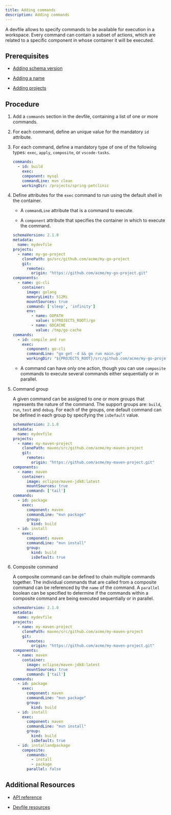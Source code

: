 ```yaml
---
title: Adding commands
description: Adding commands
---
```


A devfile allows to specify commands to be available for execution in a
workspace. Every command can contain a subset of actions, which are
related to a specific component in whose container it will be executed.

## Prerequisites

- [Adding schema version](./versions)

- [Adding a name](./metadata)

- [Adding projects](./adding-projects)

## Procedure

1. Add a `commands` section in the devfile, containing a list of one or
    more commands.

2. For each command, define an unique value for the mandatory `id`
    attribute.

3. For each command, define a mandatory type of one of the following
    types: `exec`, `apply`, `composite`, or `vscode-tasks`.

    ```yaml {% title="Sample command" filename="devfile.yaml" %}
    commands:
      - id: build
        exec:
        component: mysql
        commandLine: mvn clean
        workingDir: /projects/spring-petclinic
    ```

4. Define attributes for the `exec` command to run using the default
    shell in the container.

    - A `commandLine` attribute that is a command to execute.

    - A `component` attribute that specifies the container in which to
        execute the command.

    ```yaml {% filename="devfile.yaml" %}
    schemaVersion: 2.1.0
    metadata:
      name: mydevfile
    projects:
      - name: my-go-project
        clonePath: go/src/github.com/acme/my-go-project
        git:
          remotes:
            origin: "https://github.com/acme/my-go-project.git"
    components:
      - name: go-cli
        container:
          image: golang
          memoryLimit: 512Mi
          mountSources: true
          command: ['sleep', 'infinity']
          env:
            - name: GOPATH
              value: $(PROJECTS_ROOT)/go
            - name: GOCACHE
              value: /tmp/go-cache
    commands:
      - id: compile and run
        exec:
          component: go-cli
          commandLine: "go get -d && go run main.go"
          workingDir: "${PROJECTS_ROOT}/src/github.com/acme/my-go-project"
    ```

    - A command can have only one action, though you can use
        `composite` commands to execute several commands either
        sequentially or in parallel.

5. Command group

    A given command can be assigned to one or more groups that
    represents the nature of the command. The support groups are:
    `build`, `run`, `test` and `debug`. For each of the groups, one
    default command can be defined in each group by specifying the
    `isDefault` value.

    ```yaml {% filename="devfile.yaml" %}
    schemaVersion: 2.1.0
    metadata:
      name: mydevfile
    projects:
      - name: my-maven-project
        clonePath: maven/src/github.com/acme/my-maven-project
        git:
          remotes:
            origin: "https://github.com/acme/my-maven-project.git"
    components:
      - name: maven
        container:
          image: eclipse/maven-jdk8:latest
          mountSources: true
          command: ['tail']
    commands:
      - id: package
        exec:
          component: maven
          commandLine: "mvn package"
          group:
            kind: build
      - id: install
        exec:
          component: maven
          commandLine: "mvn install"
          group:
            kind: build
            isDefault: true
    ```

6. Composite command

    A composite command can be defined to chain multiple commands
    together. The individual commands that are called from a composite
    command can be referenced by the `name` of the command. A `parallel`
    boolean can be specified to determine if the commands within a
    composite command are being executed sequentially or in parallel.

    ```yaml {% filename="devfile.yaml" %}
    schemaVersion: 2.1.0
    metadata:
      name: mydevfile
    projects:
      - name: my-maven-project
        clonePath: maven/src/github.com/acme/my-maven-project
        git:
          remotes:
            origin: "https://github.com/acme/my-maven-project.git"
    components:
      - name: maven
        container:
          image: eclipse/maven-jdk8:latest
          mountSources: true
          command: ['tail']
    commands:
      - id: package
        exec:
          component: maven
          commandLine: "mvn package"
          group:
            kind: build
      - id: install
        exec:
          component: maven
          commandLine: "mvn install"
          group:
            kind: build
            isDefault: true
      - id: installandpackage
        composite:
          commands:
            - install
            - package
          parallel: false
    ```

## Additional Resources

- [API reference](./devfile-schema)

- [Devfile resources](./resources)
